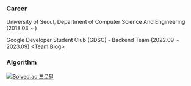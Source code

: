 ### Career
University of Seoul, Department of Computer Science And Engineering (2018.03 ~ )

Google Developer Student Club (GDSC) - Backend Team (2022.09 ~ 2023.09) [\<Team Blog\>](https://gdsc-university-of-seoul.github.io/)

### Algorithm
[![Solved.ac 프로필](http://mazassumnida.wtf/api/v2/generate_badge?boj=dlwlstn0508)](https://solved.ac/dlwlstn0508)
